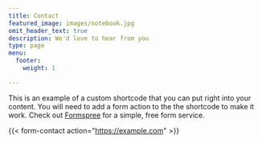 ```yaml
---
title: Contact
featured_image: images/notebook.jpg
omit_header_text: true
description: We'd love to hear from you
type: page
menu:
  footer:
    weight: 1

---
```

This is an example of a custom shortcode that you can put right into your content. You will need to add a form action to the the shortcode to make it work. Check out [Formspree](https://formspree.io/) for a simple, free form service. 

{{< form-contact action="https://example.com"  >}}

